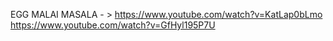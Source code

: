 EGG MALAI MASALA - > https://www.youtube.com/watch?v=KatLap0bLmo
https://www.youtube.com/watch?v=GfHyl195P7U
